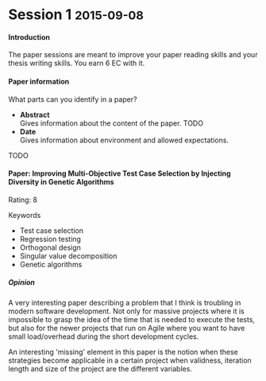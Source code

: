 # Session 1 <small>2015-09-08</small>

#### Introduction

The paper sessions are meant to improve your paper reading skills and your thesis writing skills. You earn 6 EC with it.

#### Paper information

What parts can you identify in a paper?

*   **Abstract**  
    Gives information about the content of the paper. TODO
*   **Date**  
    Gives information about environment and allowed expectations.

TODO

#### Paper: Improving Multi-Objective Test Case Selection by Injecting Diversity in Genetic Algorithms

Rating: 8

Keywords

*   Test case selection
*   Regression testing
*   Orthogonal design
*   Singular value decomposition
*   Genetic algorithms

##### Opinion

A very interesting paper describing a problem that I think is troubling in modern software development. Not only for massive projects where it is impossible to grasp the idea of the time that is needed to execute the tests, but also for the newer projects that run on Agile where you want to have small load/overhead during the short development cycles.

An interesting 'missing' element in this paper is the notion when these strategies become applicable in a certain project when validness, iteration length and size of the project are the different variables.
